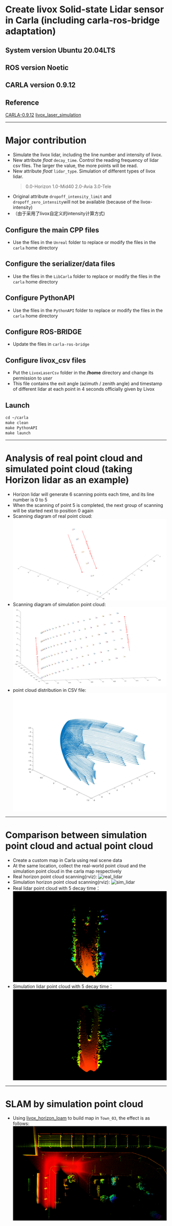 # Create livox Solid-state Lidar sensor in Carla (including carla-ros-bridge adaptation)
## System version Ubuntu 20.04LTS
## ROS version Noetic
## CARLA version 0.9.12
## Reference
[CARLA-0.9.12](https://carla.readthedocs.io/en/0.9.12/) 
[livox_laser_simulation](https://github.com/Livox-SDK/livox_laser_simulation)

---
# Major contribution
+ Simulate the livox lidar, including the line number and intensity of livox.
+ New attribute *float* `decay_time`. Control the reading frequency of lidar csv files. The larger the value, the more points will be read.
+ New attribute *float* `lidar_type`. Simulation of different types of livox lidar.
    >0.0-Horizon
    1.0-Mid40
    2.0-Avia
    3.0-Tele
+ Original attribute `dropoff_intensity_limit` and `dropoff_zero_intensity`will not be available (because of the livox-intensity)
+ （由于采用了livox自定义的intensity计算方式)

## Configure the main CPP files
+ Use the files in the `Unreal` folder to replace or modify the files in the `carla` home directory
## Configure the serializer/data files
+ Use the files in the `LibCarla` folder to replace or modify the files in the `carla` home directory
## Configure PythonAPI
+ Use the files in the `PythonAPI` folder to replace or modify the files in the `carla` home directory
## Configure ROS-BRIDGE
+ Update the files in `carla-ros-bridge`
## Configure livox_csv files
+ Put the `LivoxLaserCsv` folder in the **/home** directory and change its permission to *user*
+ This file contains the exit angle (azimuth / zenith angle) and timestamp of different lidar at each point in 4 seconds officially given by Livox
## Launch
```
cd ~/carla
make clean
make PythonAPI
make launch
```

---
# Analysis of real point cloud and simulated point cloud (taking Horizon lidar as an example)
+ Horizon lidar will generate 6 scanning points each time, and its line number is 0 to 5
+ When the scanning of point 5 is completed, the next group of scanning will be started next to position 0 again
+ Scanning diagram of real point cloud:
![real_scan](pic/real_scan_points.png)
+ Scanning diagram of simulation point cloud:
![sim_scan](pic/simulation_scan_points.png)
+ point cloud distribution in CSV file:
![csv_scan](pic/simulation_loop.jpg)

---
# Comparison between simulation point cloud and actual point cloud
+ Create a custom map in Carla using real scene data
+ At the same location, collect the real-world point cloud and the simulation point cloud in the carla map respectively
+ Real horizon point cloud scanning(rviz):
![real_lidar](pic/real_scan.gif)
+ Simulation horizon point cloud scanning(rviz):
![sim_lidar](pic/simulation_scan.gif)
+ Real lidar point cloud with 5 decay time：
![real_decay](pic/decay_5_real.png)
+ Simulation lidar point cloud with 5 decay time：
![sim_decay](pic/decay_5_sim.png)

---
# SLAM by simulation point cloud
+ Using [livox_horizon_loam](https://github.com/Livox-SDK/livox_horizon_loam) to build map in `Town_03`, the effect is as follows:
![loam_map](pic/loam_town03.png)